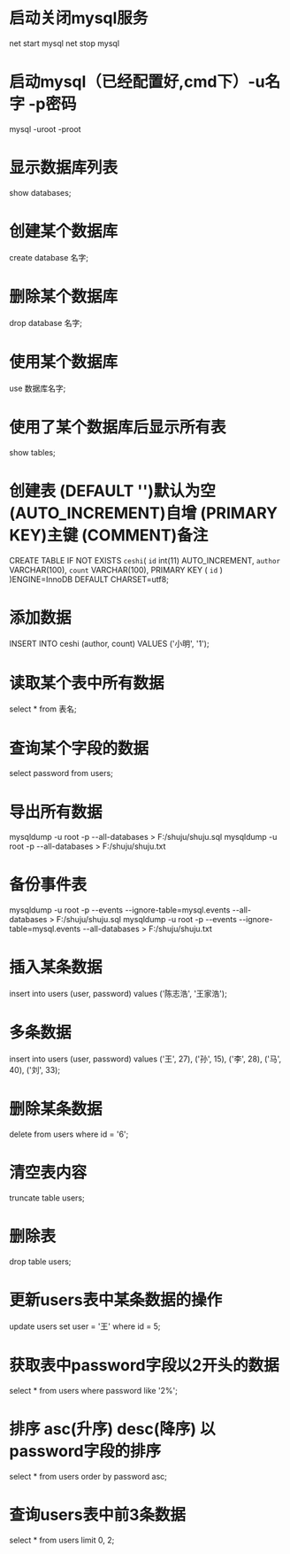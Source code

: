 # 启动关闭mysql服务
net start mysql
net stop mysql 

# 启动mysql（已经配置好,cmd下）-u名字 -p密码
mysql -uroot -proot

# 显示数据库列表
show databases;

# 创建某个数据库
create database 名字;

# 删除某个数据库
drop database 名字;

# 使用某个数据库
use 数据库名字;

# 使用了某个数据库后显示所有表
show tables;

# 创建表 (DEFAULT '')默认为空 (AUTO_INCREMENT)自增 (PRIMARY KEY)主键 (COMMENT)备注
<!-- CREATE TABLE IF NOT EXISTS `ceshi`(
   `id` int(11) NOT NULL AUTO_INCREMENT,
   `name` char(10) NOT NULL DEFAULT '',
   `date` datetime NOT NULL,
   `singin` tinyint(4) NOT NULL DEFAULT '0' COMMENT '登录次数',
   PRIMARY KEY ( `id` )
)ENGINE=InnoDB DEFAULT CHARSET=utf8; -->

CREATE TABLE IF NOT EXISTS `ceshi`(
   `id` int(11) AUTO_INCREMENT,
   `author` VARCHAR(100),
   `count` VARCHAR(100),
   PRIMARY KEY ( `id` )
)ENGINE=InnoDB DEFAULT CHARSET=utf8;
# 添加数据
<!-- INSERT INTO `ceshi` VALUES ('1', '小明', '2016-04-22 15:25:33', '1'), ('2', '小王', '2016-04-20 15:25:47', '3'), ('3', '小丽', '2016-04-19 15:26:02', '2'), ('4', '小王', '2016-04-07 15:26:14', '4'), ('5', '小明', '2016-04-11 15:26:40', '4'), ('6', '小明', '2016-04-04 15:26:54', '2'); -->
INSERT INTO ceshi (author, count) VALUES ('小明', '1');
# 读取某个表中所有数据
select * from 表名;
# 查询某个字段的数据
select password from users;

# 导出所有数据
mysqldump -u root -p --all-databases > F:/shuju/shuju.sql
mysqldump -u root -p --all-databases > F:/shuju/shuju.txt
# 备份事件表
mysqldump -u root -p --events --ignore-table=mysql.events --all-databases > F:/shuju/shuju.sql
mysqldump -u root -p --events --ignore-table=mysql.events --all-databases > F:/shuju/shuju.txt

# 插入某条数据
insert into users (user, password) values ('陈志浩', '王家浩');
# 多条数据
insert into users (user, password) values ('王', 27), ('孙', 15), ('李', 28), ('马', 40), ('刘', 33);

# 删除某条数据
delete from users where id = '6';

# 清空表内容
truncate table users;

# 删除表
drop table users;

# 更新users表中某条数据的操作
update users set user = '王' where id = 5;

# 获取表中password字段以2开头的数据
select * from users where password like '2%';

# 排序 asc(升序) desc(降序) 以password字段的排序
select * from users order by password asc;

# 查询users表中前3条数据
select * from users limit 0, 2;